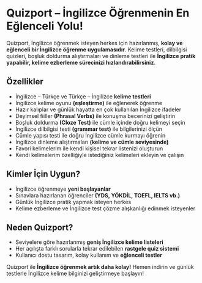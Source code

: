 # Quizport – İngilizce Öğrenmenin En Eğlenceli Yolu!

Quizport, İngilizce öğrenmek isteyen herkes için hazırlanmış, **kolay ve eğlenceli bir İngilizce öğrenme uygulamasıdır**. Kelime testleri, dilbilgisi quizleri, boşluk doldurma alıştırmaları ve dinleme testleri ile **İngilizce pratik yapabilir, kelime ezberleme sürecinizi hızlandırabilirsiniz**.

## Özellikler

* İngilizce – Türkçe ve Türkçe – İngilizce **kelime testleri**
* İngilizce kelime oyunu **(eşleştirme)** ile eğlenerek öğrenme
* Hazır kalıplar ve günlük hayatta en çok kullanılan İngilizce ifadeler
* Deyimsel fiiller **(Phrasal Verbs)** ile konuşma becerinizi geliştirin
* Boşluk doldurma **(Cloze Test)** ile cümle içinde doğru kelimeyi seçin
* İngilizce dilbilgisi testi **(grammar test)** ile bilgilerinizi ölçün
* Cümle yapısı testi ile doğru İngilizce cümle kurmayı öğrenin
* İngilizce dinleme alıştırmaları **(kelime ve cümle seviyesinde)**
* Favori kelimelerim ile kendi kişisel tekrar listenizi oluşturun
* Kendi kelimelerim özelliğiyle istediğiniz kelimeleri ekleyin ve çalışın

## Kimler İçin Uygun?

* İngilizce öğrenmeye **yeni başlayanlar**
* Sınavlara hazırlanan öğrenciler **(YDS, YÖKDİL, TOEFL, IELTS vb.)**
* Günlük İngilizce pratik yapmak isteyen herkes
* Kelime ezberleme ve İngilizce test çözme alışkanlığı edinmek isteyenler

## Neden Quizport?

* Seviyelere göre hazırlanmış **geniş İngilizce kelime listeleri**
* Her açılışta farklı sorularla tekrar edilebilen **rastgele quiz sistemi**
* Kullanıcı dostu tasarım, kolay kullanım ve **eğlenceli testler**

Quizport ile **İngilizce öğrenmek artık daha kolay!** Hemen indirin ve günlük testlerle İngilizce kelime bilginizi geliştirmeye başlayın!
